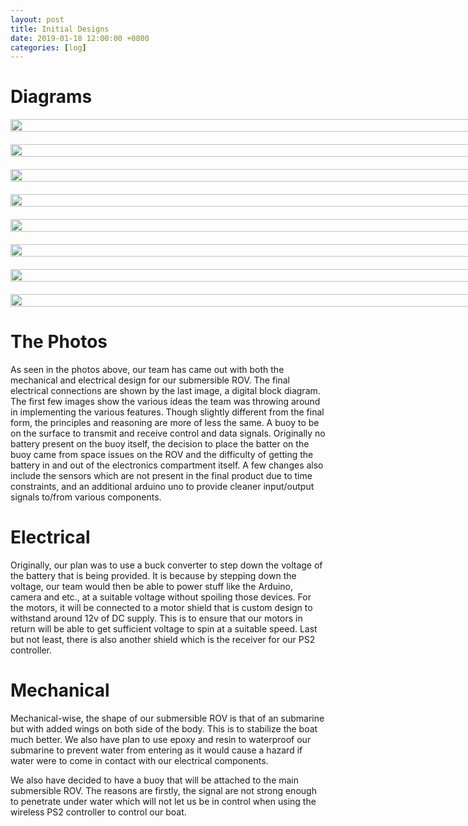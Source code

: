 ```yaml
---
layout: post
title: Initial Designs
date: 2019-01-18 12:00:00 +0800
categories: [log]
---
```

<style>
  .wrapper {
    display: grid;
    grid-template-columns: repeat(auto-fit, minmax(45vh, 1fr));
    grid-gap: 20px;
  }
  .item > img {
    width:100%;
  }
</style>

# Diagrams

<div class="wrapper">
  <div class="item">
    <img src="/speaalpha18/asset_images/diagrams/IMG_6262.JPG" />
  </div>
  <div class="item">
    <img src="/speaalpha18/asset_images/diagrams/IMG_6263.JPG" />
  </div>
  <div class="item">
    <img src="/speaalpha18/asset_images/diagrams/IMG_6264.JPG" />
  </div>
  <div class="item">
    <img src="/speaalpha18/asset_images/diagrams/IMG_6265.JPG" />
  </div>
  <div class="item">
    <img src="/speaalpha18/asset_images/diagrams/IMG_6266.JPG" />
  </div>
  <div class="item">
    <img src="/speaalpha18/asset_images/diagrams/IMG_6554.JPG" />
  </div>
  <div class="item">
    <img src="/speaalpha18/asset_images/diagrams/IMG_6555.JPG" />
  </div>
  <div class="item">
    <img src="/speaalpha18/asset_images/diagrams/blockdiag.png"/>
  </div>
</div>

# The Photos
As seen in the photos above, our team has came out with both the mechanical and electrical design for our submersible ROV. The final electrical connections are shown by the last image, a digital block diagram. The first few images show the various ideas the team was throwing around in implementing the various features. Though slightly different from the final form, the principles and reasoning are more of less the same. A buoy to be on the surface to transmit and receive control and data signals. Originally no battery present on the buoy itself, the decision to place the batter on the buoy came from space issues on the ROV and the difficulty of getting the battery in and out of the electronics compartment itself. A few changes also include the sensors which are not present in the final product due to time constraints, and an additional arduino uno to provide cleaner input/output signals to/from various components.

# Electrical
Originally, our plan was to use a buck converter to step down the voltage of the battery that is being provided. It is because by stepping down the voltage, our team would then be able to power stuff like the Arduino, camera and etc., at a suitable voltage without spoiling those devices. For the motors, it will be connected to a motor shield that is custom design to withstand around 12v of DC supply. This is to ensure that our motors in return will be able to get sufficient voltage to spin at a suitable speed. Last but not least, there is also another shield which is the receiver for our PS2 controller.

# Mechanical
Mechanical-wise, the shape of our submersible ROV is that of an submarine but with added wings on both side of the body. This is to stabilize the boat much better. We also have plan to use epoxy and resin to waterproof our submarine to prevent water from entering as it would cause a hazard if water were to come in contact with our electrical components.

We also have decided to have a buoy that will be attached to the main submersible ROV. The reasons are firstly, the signal are not strong enough to penetrate under water which will not let us be in control when using the wireless PS2 controller to control our boat.